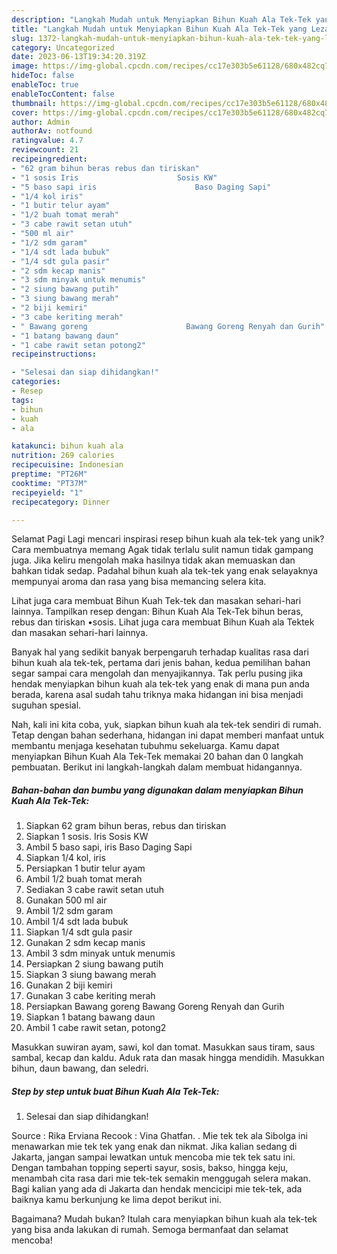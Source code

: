 ```yaml
---
description: "Langkah Mudah untuk Menyiapkan Bihun Kuah Ala Tek-Tek yang Lezat, Lezat"
title: "Langkah Mudah untuk Menyiapkan Bihun Kuah Ala Tek-Tek yang Lezat, Lezat"
slug: 1372-langkah-mudah-untuk-menyiapkan-bihun-kuah-ala-tek-tek-yang-lezat-lezat
category: Uncategorized
date: 2023-06-13T19:34:20.319Z
image: https://img-global.cpcdn.com/recipes/cc17e303b5e61128/680x482cq70/bihun-kuah-ala-tek-tek-foto-resep-utama.jpg
hideToc: false
enableToc: true
enableTocContent: false
thumbnail: https://img-global.cpcdn.com/recipes/cc17e303b5e61128/680x482cq70/bihun-kuah-ala-tek-tek-foto-resep-utama.jpg
cover: https://img-global.cpcdn.com/recipes/cc17e303b5e61128/680x482cq70/bihun-kuah-ala-tek-tek-foto-resep-utama.jpg
author: Admin
authorAv: notfound
ratingvalue: 4.7
reviewcount: 21
recipeingredient:
- "62 gram bihun beras rebus dan tiriskan"
- "1 sosis Iris                      Sosis KW"
- "5 baso sapi iris                      Baso Daging Sapi"
- "1/4 kol iris"
- "1 butir telur ayam"
- "1/2 buah tomat merah"
- "3 cabe rawit setan utuh"
- "500 ml air"
- "1/2 sdm garam"
- "1/4 sdt lada bubuk"
- "1/4 sdt gula pasir"
- "2 sdm kecap manis"
- "3 sdm minyak untuk menumis"
- "2 siung bawang putih"
- "3 siung bawang merah"
- "2 biji kemiri"
- "3 cabe keriting merah"
- " Bawang goreng                      Bawang Goreng Renyah dan Gurih"
- "1 batang bawang daun"
- "1 cabe rawit setan potong2"
recipeinstructions:

- "Selesai dan siap dihidangkan!"
categories:
- Resep
tags:
- bihun
- kuah
- ala

katakunci: bihun kuah ala 
nutrition: 269 calories
recipecuisine: Indonesian
preptime: "PT26M"
cooktime: "PT37M"
recipeyield: "1"
recipecategory: Dinner

---
```



Selamat Pagi Lagi mencari inspirasi resep bihun kuah ala tek-tek yang unik? Cara membuatnya memang Agak tidak terlalu sulit namun tidak gampang juga. Jika keliru mengolah maka hasilnya tidak akan memuaskan dan bahkan tidak sedap. Padahal bihun kuah ala tek-tek yang enak selayaknya mempunyai aroma dan rasa yang bisa memancing selera kita.


Lihat juga cara membuat Bihun Kuah Tek-tek dan masakan sehari-hari lainnya. Tampilkan resep dengan: Bihun Kuah Ala Tek-Tek bihun beras, rebus dan tiriskan •sosis. Lihat juga cara membuat Bihun Kuah ala Tektek dan masakan sehari-hari lainnya.

Banyak hal yang sedikit banyak berpengaruh terhadap kualitas rasa dari bihun kuah ala tek-tek, pertama dari jenis bahan, kedua pemilihan bahan segar sampai cara mengolah dan menyajikannya. Tak perlu pusing jika hendak menyiapkan bihun kuah ala tek-tek yang enak di mana pun anda berada, karena asal sudah tahu triknya maka hidangan ini bisa menjadi suguhan spesial.


Nah, kali ini kita coba, yuk, siapkan bihun kuah ala tek-tek sendiri di rumah. Tetap dengan bahan sederhana, hidangan ini dapat memberi manfaat untuk membantu menjaga kesehatan tubuhmu sekeluarga. Kamu dapat menyiapkan Bihun Kuah Ala Tek-Tek memakai 20 bahan dan 0 langkah pembuatan. Berikut ini langkah-langkah dalam membuat hidangannya.

<!--inarticleads1-->

##### Bahan-bahan dan bumbu yang digunakan dalam menyiapkan Bihun Kuah Ala Tek-Tek:

1. Siapkan 62 gram bihun beras, rebus dan tiriskan
1. Siapkan 1 sosis. Iris                      Sosis KW
1. Ambil 5 baso sapi, iris                      Baso Daging Sapi
1. Siapkan 1/4 kol, iris
1. Persiapkan 1 butir telur ayam
1. Ambil 1/2 buah tomat merah
1. Sediakan 3 cabe rawit setan utuh
1. Gunakan 500 ml air
1. Ambil 1/2 sdm garam
1. Ambil 1/4 sdt lada bubuk
1. Siapkan 1/4 sdt gula pasir
1. Gunakan 2 sdm kecap manis
1. Ambil 3 sdm minyak untuk menumis
1. Persiapkan 2 siung bawang putih
1. Siapkan 3 siung bawang merah
1. Gunakan 2 biji kemiri
1. Gunakan 3 cabe keriting merah
1. Persiapkan  Bawang goreng                      Bawang Goreng Renyah dan Gurih
1. Siapkan 1 batang bawang daun
1. Ambil 1 cabe rawit setan, potong2


Masukkan suwiran ayam, sawi, kol dan tomat. Masukkan saus tiram, saus sambal, kecap dan kaldu. Aduk rata dan masak hingga mendidih. Masukkan bihun, daun bawang, dan seledri. 

<!--inarticleads2-->

##### Step by step untuk buat Bihun Kuah Ala Tek-Tek:


1. Selesai dan siap dihidangkan!

Source : Rika Erviana Recook : Vina Ghatfan. . Mie tek tek ala Sibolga ini menawarkan mie tek tek yang enak dan nikmat. Jika kalian sedang di Jakarta, jangan sampai lewatkan untuk mencoba mie tek tek satu ini. Dengan tambahan topping seperti sayur, sosis, bakso, hingga keju, menambah cita rasa dari mie tek-tek semakin menggugah selera makan. Bagi kalian yang ada di Jakarta dan hendak mencicipi mie tek-tek, ada baiknya kamu berkunjung ke lima depot berikut ini. 

Bagaimana? Mudah bukan? Itulah cara menyiapkan bihun kuah ala tek-tek yang bisa anda lakukan di rumah. Semoga bermanfaat dan selamat mencoba!
